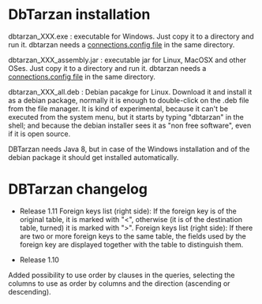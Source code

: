 DbTarzan installation
=====================

dbtarzan_XXX.exe : executable for Windows. Just copy it to a directory and run it. dbtarzan needs a [connections.config file](https://github.com/aferrandi/dbtarzan/wiki/The-database-connections-configuration-file) in the same directory. 

dbtarzan_XXX_assembly.jar : executable jar for Linux, MacOSX and other OSes. Just copy it to a directory and run it. dbtarzan needs a [connections.config file](https://github.com/aferrandi/dbtarzan/wiki/The-database-connections-configuration-file) in the same directory. 

dbtarzan_XXX_all.deb : Debian pacakge for Linux. Download it and install it as a debian package, normally it is enough to double-click on the .deb file from the file manager. It is kind of experimental, because it can't be executed from the system menu, but it starts by typing "dbtarzan" in the shell; and because the debian installer sees it as "non free software", even if it is open source.     


DBTarzan needs Java 8, but in case of the Windows installation and of the debian package it should get installed automatically.

DBTarzan changelog
=================

- Release 1.11
Foreign keys list (right side): If the foreign key is of the original table, it is marked with "<", otherwise (it is of the destination table, turned) it is marked with ">".
Foreign keys list (right side): If there are two or more foreign keys to the same table, the fields used by the foreign key are displayed together with the table to distinguish them.

- Release 1.10

Added possibility to use order by clauses in the queries, selecting the columns to use as order by columns and the direction (ascending or descending).



